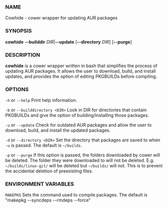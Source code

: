 ### NAME
Cowhide - cower wrapper for updating AUR packages

### SYNOPSIS
**cowhide** **--builddir** *DIR*|**--update** [**--directory** *DIR*] [**--purge**]

### DESCRIPTION
**cowhide** is a cower wrapper written in bash that simplifies the process of updating AUR packages. It allows the user to download, build, and install updates, and provides the option of editing PKGBUILDs before compiling.

### OPTIONS
`-h` or `--help` Print help information.

`-b` or `--builddirectory <DIR>` Look in DIR for directories that contain PKGBUILDs and give the option of building/installing those packages.

`-u` or `--update` Check for outdated AUR packages and allow the user to download, build, and install the updated packages.

`-d` or `--directory <DIR>` Set the directory that packages are saved to when `-u` is passed. The default is `~/builds`.

`-p` or `--purge` If this option is passed, the folders downloaded by cower will be deleted. The folder they were downloaded to will not be deleted. E.g. `~/builds/linux-git/` will be deleted but `~/builds/` will not. This is to prevent the accidental deletion of preexisting files.

### ENVIRONMENT VARIABLES
`MAKEPKG` Sets the command used to compile packages. The default is "makepkg --syncdeps --rmdeps --force"
